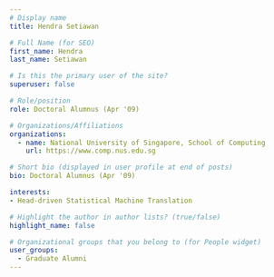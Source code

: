 ```yaml
---
# Display name
title: Hendra Setiawan

# Full Name (for SEO) 
first_name: Hendra
last_name: Setiawan

# Is this the primary user of the site?
superuser: false

# Role/position
role: Doctoral Alumnus (Apr '09)

# Organizations/Affiliations
organizations:
  - name: National University of Singapore, School of Computing
    url: https://www.comp.nus.edu.sg

# Short bio (displayed in user profile at end of posts)
bio: Doctoral Alumnus (Apr '09)

interests:
- Head-driven Statistical Machine Translation

# Highlight the author in author lists? (true/false)
highlight_name: false

# Organizational groups that you belong to (for People widget)
user_groups:
  - Graduate Alumni
---
```

